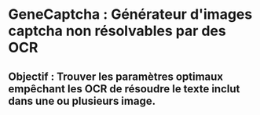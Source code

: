 # GeneCaptcha : Générateur d'images captcha non résolvables par des OCR

## Objectif : Trouver les paramètres optimaux empêchant les OCR de résoudre le texte inclut dans une ou plusieurs image.
